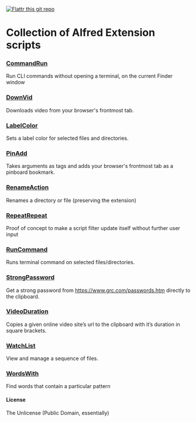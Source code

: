 [![Flattr this git repo](http://api.flattr.com/button/flattr-badge-large.png)](https://flattr.com/submit/auto?user_id=vitor&url=https://github.com/vitorgalvao/alfred-workflows&title=alfred-workflows&language=en_GB&tags=github,alfred&category=software)

# Collection of Alfred Extension scripts

### [CommandRun](http://www.alfredforum.com/topic/1868-commandrun-%E2%80%94-run-cli-commands-without-opening-a-terminal/)
Run CLI commands without opening a terminal, on the current Finder window

### [DownVid](http://www.alfredforum.com/topic/2045-downvid-%E2%80%94-download-videos-from-popular-sources/)
Downloads video from your browser's frontmost tab.

### [LabelColor](http://www.alfredforum.com/topic/1334-labelcolor-%E2%80%94-sets-a-label-color-for-selected-files-and-directories/)
Sets a label color for selected files and directories.

### [PinAdd](http://www.alfredforum.com/topic/1230-pinadd-%E2%80%94-takes-arguments-as-tags-and-adds-your-browser%E2%80%99s-frontmost-tab-as-a-pinboard-bookmark/)
Takes arguments as tags and adds your browser's frontmost tab as a pinboard bookmark.

### [RenameAction](http://www.alfredforum.com/topic/2722-renameaction-%E2%80%94-renames-a-directory-or-file-preserving-the-extension/)
Renames a directory or file (preserving the extension)

### [RepeatRepeat](http://www.alfredforum.com/topic/2740-repeatrepeat-%E2%80%94-proof-of-concept-to-make-a-script-filter-update-itself-without-further-user-input/)
Proof of concept to make a script filter update itself without further user input

### [RunCommand](http://www.alfredforum.com/topic/1550-runcommand-%E2%80%94-runs-terminal-command-on-selected-filesdirectories/)
Runs terminal command on selected files/directories.

### [StrongPassword](http://www.alfredforum.com/topic/1233-strongpassword-%E2%80%94-get-a-strong-password-from-httpswwwgrccompasswordshtm-directly-to-the-clipboard/)
Get a strong password from https://www.grc.com/passwords.htm directly to the clipboard.

### [VideoDuration](http://www.alfredforum.com/topic/1393-videoduration-%E2%80%94-copies-a-given-online-video-site%E2%80%99s-url-to-the-clipboard-with-it%E2%80%99s-duration-in-square-brackets/)
Copies a given online video site’s url to the clipboard with it’s duration in square brackets.

### [WatchList](http://www.alfredforum.com/topic/1931-watchlist-%E2%80%94-view-and-manage-a-sequence-of-files/)
View and manage a sequence of files.

### [WordsWith](http://www.alfredforum.com/topic/2771-wordswith-%E2%80%94-find-words-that-contain-a-particular-pattern/)
Find words that contain a particular pattern

#### License
The Unlicense (Public Domain, essentially)
